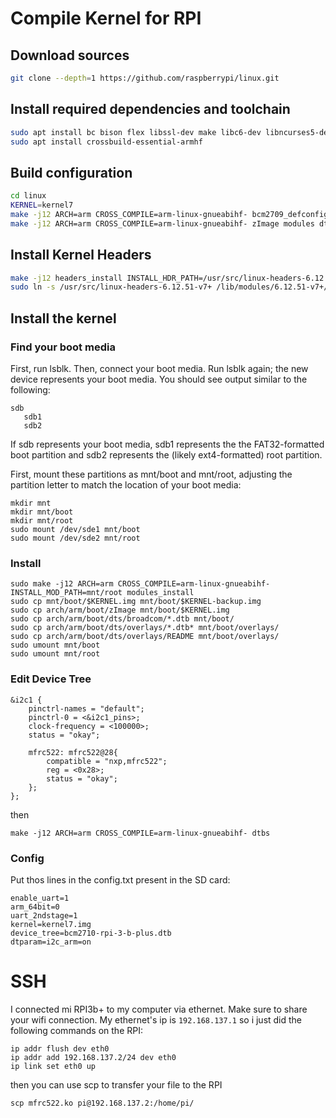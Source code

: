 # Compile Kernel for RPI
## Download sources
```sh
git clone --depth=1 https://github.com/raspberrypi/linux.git
```

## Install required dependencies and toolchain
```sh
sudo apt install bc bison flex libssl-dev make libc6-dev libncurses5-dev
sudo apt install crossbuild-essential-armhf
```

## Build configuration
```sh
cd linux
KERNEL=kernel7
make -j12 ARCH=arm CROSS_COMPILE=arm-linux-gnueabihf- bcm2709_defconfig
make -j12 ARCH=arm CROSS_COMPILE=arm-linux-gnueabihf- zImage modules dtbs
```

## Install Kernel Headers
```sh
make -j12 headers_install INSTALL_HDR_PATH=/usr/src/linux-headers-6.12.51-v7+
sudo ln -s /usr/src/linux-headers-6.12.51-v7+ /lib/modules/6.12.51-v7+/build
```

## Install the kernel
### Find your boot media
First, run lsblk. Then, connect your boot media. Run lsblk again; the new device represents your boot media. You should see output similar to the following:
```
sdb
   sdb1
   sdb2
```

If sdb represents your boot media, sdb1 represents the the FAT32-formatted boot partition and sdb2 represents the (likely ext4-formatted) root partition.

First, mount these partitions as mnt/boot and mnt/root, adjusting the partition letter to match the location of your boot media:
```
mkdir mnt
mkdir mnt/boot
mkdir mnt/root
sudo mount /dev/sde1 mnt/boot
sudo mount /dev/sde2 mnt/root
```

### Install
```
sudo make -j12 ARCH=arm CROSS_COMPILE=arm-linux-gnueabihf- INSTALL_MOD_PATH=mnt/root modules_install
sudo cp mnt/boot/$KERNEL.img mnt/boot/$KERNEL-backup.img
sudo cp arch/arm/boot/zImage mnt/boot/$KERNEL.img
sudo cp arch/arm/boot/dts/broadcom/*.dtb mnt/boot/
sudo cp arch/arm/boot/dts/overlays/*.dtb* mnt/boot/overlays/
sudo cp arch/arm/boot/dts/overlays/README mnt/boot/overlays/
sudo umount mnt/boot
sudo umount mnt/root
```

### Edit Device Tree
```
&i2c1 {
	pinctrl-names = "default";
	pinctrl-0 = <&i2c1_pins>;
	clock-frequency = <100000>;
	status = "okay";

	mfrc522: mfrc522@28{
		compatible = "nxp,mfrc522";
		reg = <0x28>;
		status = "okay";
	};
};
```
then
```
make -j12 ARCH=arm CROSS_COMPILE=arm-linux-gnueabihf- dtbs
```

### Config
Put thos lines in the config.txt present in the SD card:
```
enable_uart=1
arm_64bit=0
uart_2ndstage=1
kernel=kernel7.img
device_tree=bcm2710-rpi-3-b-plus.dtb
dtparam=i2c_arm=on
```

# SSH

I connected mi RPI3b+ to my computer via ethernet. Make sure to share your wifi connection.
My ethernet's ip is `192.168.137.1` so i just did the following commands on the RPI:
```
ip addr flush dev eth0
ip addr add 192.168.137.2/24 dev eth0
ip link set eth0 up
```

then you can use scp to transfer your file to the RPI
```
scp mfrc522.ko pi@192.168.137.2:/home/pi/
```